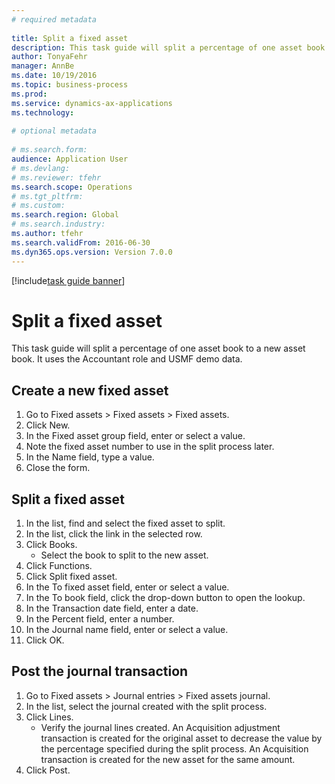 ```yaml
--- 
# required metadata 
 
title: Split a fixed asset
description: This task guide will split a percentage of one asset book to a new asset book. 
author: TonyaFehr 
manager: AnnBe 
ms.date: 10/19/2016
ms.topic: business-process 
ms.prod:  
ms.service: dynamics-ax-applications 
ms.technology:  
 
# optional metadata 
 
# ms.search.form:   
audience: Application User 
# ms.devlang:  
# ms.reviewer: tfehr 
ms.search.scope: Operations 
# ms.tgt_pltfrm:  
# ms.custom:  
ms.search.region: Global
# ms.search.industry: 
ms.author: tfehr 
ms.search.validFrom: 2016-06-30 
ms.dyn365.ops.version: Version 7.0.0 
---
```


[!include[task guide banner](../../includes/task-guide-banner.md)]

# Split a fixed asset

This task guide will split a percentage of one asset book to a new asset book.  It uses the Accountant role and USMF demo data.


## Create a new fixed asset
1. Go to Fixed assets > Fixed assets > Fixed assets.
2. Click New.
3. In the Fixed asset group field, enter or select a value.
4. Note the fixed asset number to use in the split process later.
5. In the Name field, type a value.
6. Close the form.

## Split a fixed asset
1. In the list, find and select the fixed asset to split.
2. In the list, click the link in the selected row.
3. Click Books.
    * Select the book to split to the new asset.  
4. Click Functions.
5. Click Split fixed asset.
6. In the To fixed asset field, enter or select a value.
7. In the To book field, click the drop-down button to open the lookup.
8. In the Transaction date field, enter a date.
9. In the Percent field, enter a number.
10. In the Journal name field, enter or select a value.
11. Click OK.

## Post the journal transaction
1. Go to Fixed assets > Journal entries > Fixed assets journal.
2. In the list, select the journal created with the split process.
3. Click Lines.
    * Verify the journal lines created.  An Acquisition adjustment transaction is created for the original asset to decrease the value by the percentage specified during the split process.  An Acquisition transaction is created for the new asset for the same amount.  
4. Click Post.


